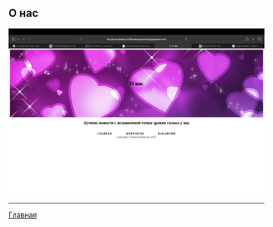 ## О нас
![Страница О нас](/photo/%D0%A1%D0%BD%D0%B8%D0%BC%D0%BE%D0%BA%20%D1%8D%D0%BA%D1%80%D0%B0%D0%BD%D0%B0%202023-02-04%20%D0%B2%2004.13.10.png)
___
[Главная](/readme.md)
